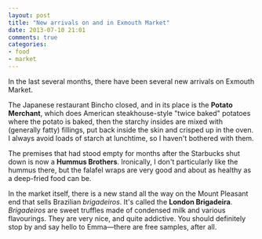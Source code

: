 ```yaml
---
layout: post
title: "New arrivals on and in Exmouth Market"
date: 2013-07-10 21:01
comments: true
categories: 
- food
- market
---
```


In the last several months, there have been several new arrivals on Exmouth Market.

The Japanese restaurant Bincho closed, and in its place is the **Potato Merchant**,
which does American steakhouse-style "twice baked" potatoes where the potato is
baked, then the starchy insides are mixed with (generally fatty) fillings, put
back inside the skin and crisped up in the oven. I always avoid loads of starch
at lunchtime, so I haven't bothered with them.

The premises that had stood empty for months after the Starbucks shut down is
now a **Hummus Brothers**. Ironically, I don't particularly like the hummus
there, but the falafel wraps are very good and about as healthy as a deep-fried
food can be.

In the market itself, there is a new stand all the way on the Mount Pleasant
end that sells Brazilian *brigadeiros*. It's called the **London Brigadeira**.
*Brigadeiros* are sweet truffles made of condensed milk and various
flavourings. They are very nice, and quite addictive. You should definitely
stop by and say hello to Emma—there are free samples, after all.
